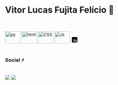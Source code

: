 <h1>Vitor Lucas Fujita Felício 👾</h1>
<br>
 <div style="display: inline_block">
  <br>
  <img height="40" width="50" src="https://cdn.jsdelivr.net/gh/devicons/devicon/icons/python/python-original.svg" alt="py">
  <img height="40" width="50" src="https://cdn.jsdelivr.net/gh/devicons/devicon/icons/html5/html5-plain-wordmark.svg" alt="html">
  <img height="40" width="50" src="https://cdn.jsdelivr.net/gh/devicons/devicon/icons/css3/css3-plain-wordmark.svg" alt="CSS">
  <img height="40" width="50" src="https://cdn.jsdelivr.net/gh/devicons/devicon/icons/javascript/javascript-original.svg" alt="Js">
  <svg xmlns="http://www.w3.org/2000/svg" width="24" height="24" viewBox="0 0 24 24" style="fill: rgba(0, 0, 0, 1);transform: ;msFilter:;"><path d="M19.24 3H4.76A1.76 1.76 0 0 0 3 4.76v14.48A1.76 1.76 0 0 0 4.76 21h14.48A1.76 1.76 0 0 0 21 19.24V4.76A1.76 1.76 0 0 0 19.24 3zm-5.8 10h-2.25v6.44H9.4V13H7.15v-1.46h6.29zm5.8 5.28a1.71 1.71 0 0 1-.67.74 3 3 0 0 1-1 .39 5.81 5.81 0 0 1-1.2.12 7 7 0 0 1-1.23-.11 4.52 4.52 0 0 1-1-.33v-1.71l-.06-.06h.06v.07a3.41 3.41 0 0 0 1 .54 3.06 3.06 0 0 0 1.13.2 2.58 2.58 0 0 0 .6-.06 1.47 1.47 0 0 0 .42-.17.75.75 0 0 0 .25-.25.69.69 0 0 0-.06-.74 1.24 1.24 0 0 0-.35-.33 3.12 3.12 0 0 0-.53-.3l-.67-.28a3.57 3.57 0 0 1-1.37-1 2 2 0 0 1-.46-1.33 2.16 2.16 0 0 1 .24-1.06 2.09 2.09 0 0 1 .66-.71 2.88 2.88 0 0 1 1-.42 5.11 5.11 0 0 1 1.19-.13 7 7 0 0 1 1.09.07 4.53 4.53 0 0 1 .88.23v1.65a2.42 2.42 0 0 0-.42-.24 3.58 3.58 0 0 0-.49-.17 3 3 0 0 0-.49-.1 2.45 2.45 0 0 0-.46 0 2.29 2.29 0 0 0-.56.06 1.54 1.54 0 0 0-.43.16.78.78 0 0 0-.26.25.63.63 0 0 0-.09.33.62.62 0 0 0 .1.35 1.19 1.19 0 0 0 .3.29 2.15 2.15 0 0 0 .46.28l.63.28a6.56 6.56 0 0 1 .84.42 2.65 2.65 0 0 1 .64.49 1.79 1.79 0 0 1 .42.63 2.48 2.48 0 0 1 .14.85 2.68 2.68 0 0 1-.25 1.08z"></path></svg>
 </div>
 <br>
 <div>
  <h3>Social ⚡️</h3>
  <br>
  <a href="https://www.instagram.com/vichelly_" target="_blank"><img src="https://img.shields.io/badge/Instagram-E4405F?style=for-the-badge&logo=instagram&logoColor=white"></a>
  <a href="https://www.linkedin.com/in/vitor-lucas-fujita-fel%C3%ADcio-50a30622a/" target="_blank"><img src="https://img.shields.io/badge/LinkedIn-0077B5?style=for-the-badge&logo=linkedin&logoColor=white"></a>  
</div>

